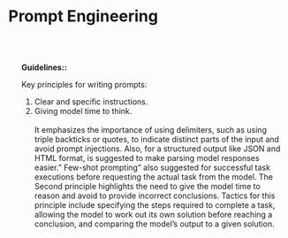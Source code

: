 # Prompt Engineering
<br>
<br>
<ul>
  <b>Guidelines::</b>

Key principles for writing prompts:<br></n>
1.	Clear and specific instructions.
2.	Giving model time to think.<br></n></n><br>
It emphasizes the importance of using delimiters, such as using triple backticks or quotes, to indicate distinct parts of the input and avoid prompt injections. Also, for a structured output like JSON and HTML format, is suggested to make parsing model responses easier.” Few-shot prompting” also suggested for successful task executions before requesting the actual task from the model.
The Second principle highlights the need to give the model time to reason and avoid to provide incorrect conclusions. Tactics for this principle include specifying the steps required to complete a task, allowing the model to work out its own solution before reaching a conclusion, and comparing the model’s output to a given solution.

</ul>
